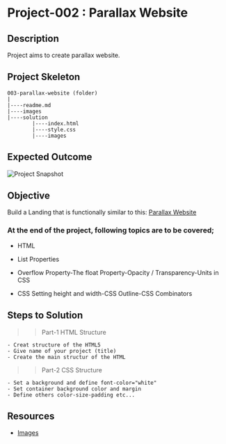 # Project-002 : Parallax Website

## Description

Project aims to create parallax website.

## Project Skeleton

```
003-parallax-website (folder)
|
|----readme.md
|----images
|----solution
        |----index.html
        |----style.css
        |----images
```

## Expected Outcome

![Project Snapshot](./Project.gif)

## Objective

Build a Landing that is functionally similar to this: [Parallax Website](https://mark-mad.github.io/parallax-website/)

### At the end of the project, following topics are to be covered;

- HTML

- List Properties

- Overflow Property-The float Property-Opacity / Transparency-Units in CSS

- CSS Setting height and width-CSS Outline-CSS Combinators

## Steps to Solution

> > Part-1 HTML Structure

    - Creat structure of the HTML5
    - Give name of your project (title)
    - Create the main structur of the HTML

> > Part-2 CSS Structure

    - Set a background and define font-color="white"
    - Set container background color and margin
    - Define others color-size-padding etc...

## Resources

- [Images](./img)
